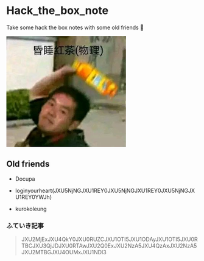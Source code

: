 # Hack_the_box_note
Take some hack the box notes with some old friends 👀

![](./image/1.jpg)


## Old friends

+ Docupa

+ loginyourheart(JXU5NjNGJXU1REY0JXU5NjNGJXU1REY0JXU5NjNGJXU1REY0YWJh)

+ kurokoleung

### ふていき記事

> JXU2MjExJXU4QkY0JXU0RUZCJXU1OTI5JXU1ODAyJXU1OTI5JXU0RTBCJXU3QjJDJXU0RTAwJXU2Q0ExJXU2NzA5JXU4QzAxJXU2NzA5JXU2MTBGJXU4OUMxJXU1NDI3